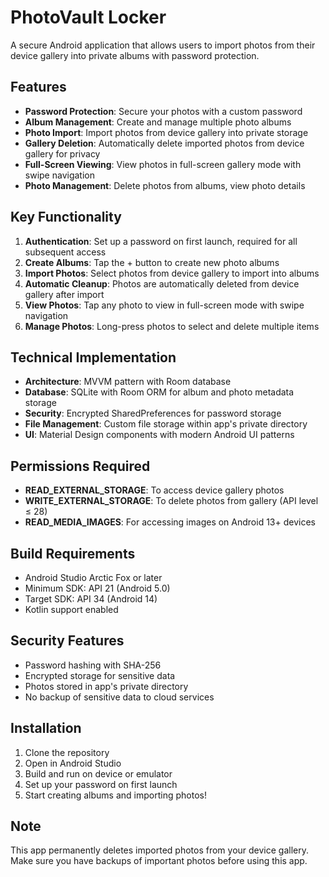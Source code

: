 # PhotoVault Locker

A secure Android application that allows users to import photos from their device gallery into private albums with password protection.

## Features

- **Password Protection**: Secure your photos with a custom password
- **Album Management**: Create and manage multiple photo albums
- **Photo Import**: Import photos from device gallery into private storage
- **Gallery Deletion**: Automatically delete imported photos from device gallery for privacy
- **Full-Screen Viewing**: View photos in full-screen gallery mode with swipe navigation
- **Photo Management**: Delete photos from albums, view photo details

## Key Functionality

1. **Authentication**: Set up a password on first launch, required for all subsequent access
2. **Create Albums**: Tap the + button to create new photo albums
3. **Import Photos**: Select photos from device gallery to import into albums
4. **Automatic Cleanup**: Photos are automatically deleted from device gallery after import
5. **View Photos**: Tap any photo to view in full-screen mode with swipe navigation
6. **Manage Photos**: Long-press photos to select and delete multiple items

## Technical Implementation

- **Architecture**: MVVM pattern with Room database
- **Database**: SQLite with Room ORM for album and photo metadata storage
- **Security**: Encrypted SharedPreferences for password storage
- **File Management**: Custom file storage within app's private directory
- **UI**: Material Design components with modern Android UI patterns

## Permissions Required

- **READ_EXTERNAL_STORAGE**: To access device gallery photos
- **WRITE_EXTERNAL_STORAGE**: To delete photos from gallery (API level ≤ 28)
- **READ_MEDIA_IMAGES**: For accessing images on Android 13+ devices

## Build Requirements

- Android Studio Arctic Fox or later
- Minimum SDK: API 21 (Android 5.0)
- Target SDK: API 34 (Android 14)
- Kotlin support enabled

## Security Features

- Password hashing with SHA-256
- Encrypted storage for sensitive data
- Photos stored in app's private directory
- No backup of sensitive data to cloud services

## Installation

1. Clone the repository
2. Open in Android Studio
3. Build and run on device or emulator
4. Set up your password on first launch
5. Start creating albums and importing photos!

## Note

This app permanently deletes imported photos from your device gallery. Make sure you have backups of important photos before using this app.




